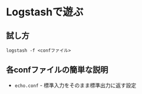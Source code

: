 # Logstashで遊ぶ

## 試し方

```
logstash -f <confファイル>
```

## 各confファイルの簡単な説明

* `echo.conf` - 標準入力をそのまま標準出力に返す設定

